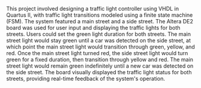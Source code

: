 This project involved designing a traffic light controller using VHDL in Quartus II, with traffic light transitions modeled using a finite state machine (FSM). The system featured a main street and a side street. The Altera DE2 board was used for user input and displaying the traffic lights for both streets. Users could set the green light duration for both streets. The main street light would stay green until a car was detected on the side street, at which point the main street light would transition through green, yellow, and red. Once the main street light turned red, the side street light would turn green for a fixed duration, then transition through yellow and red. The main street light would remain green indefinitely until a new car was detected on the side street. The board visually displayed the traffic light status for both streets, providing real-time feedback of the system's operation.

